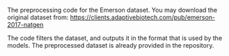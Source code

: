 The preprocessing code for the Emerson dataset. You may download the original dataset from: https://clients.adaptivebiotech.com/pub/emerson-2017-natgen

The code filters the dataset, and outputs it in the format that is used by the models. The preprocessed dataset is already provided in the repository.
